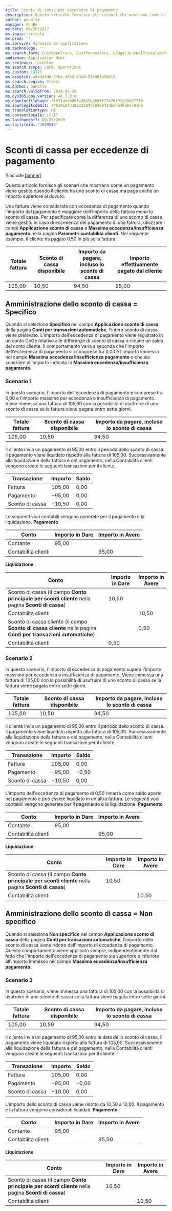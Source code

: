 ```yaml
---
title: Sconti di cassa per eccedenze di pagamento
description: Questo articolo fornisce gli scenari che mostrano come un pagamento viene gestito quando il cliente ha uno sconto di cassa ma paga anche un importo superiore al dovuto.
author: panolte
manager: AnnBe
ms.date: 06/20/2017
ms.topic: article
ms.prod: ''
ms.service: dynamics-ax-applications
ms.technology: ''
ms.search.form: CustOpenTrans, CustParameters, LedgerJournalTransCustPaym, LedgerJournalTransVendPaym, VendOpenTrans, VendParameters
audience: Application User
ms.reviewer: roschlom
ms.search.scope: Core, Operations
ms.custom: 14171
ms.assetid: a94d0fd0-57ba-4054-93c8-519d01d50e19
ms.search.region: Global
ms.author: panolte
ms.search.validFrom: 2016-02-28
ms.dyn365.ops.version: AX 7.0.0
ms.openlocfilehash: 3f0714eab80f43695b2b93f77a70f31c360277f9
ms.sourcegitcommit: 74b10104338222a945684d841d60ab4b8e570168
ms.translationtype: HT
ms.contentlocale: it-IT
ms.lasthandoff: 09/28/2020
ms.locfileid: "3899519"
---
```

# <a name="cash-discounts-for-overpayments"></a>Sconti di cassa per eccedenze di pagamento

[!include [banner](../includes/banner.md)]

Questo articolo fornisce gli scenari che mostrano come un pagamento viene gestito quando il cliente ha uno sconto di cassa ma paga anche un importo superiore al dovuto. 

Una fattura viene considerata con eccedenza di pagamento quando l'importo del pagamento è maggiore dell'importo della fattura meno lo sconto di cassa. Per specificare come la differenza di uno sconto di cassa viene gestito in caso di eccedenza del pagamento di una fattura, utilizzare i campi **Applicazione sconto di cassa** e **Massima eccedenza/insufficienza pagamento** nella pagina **Parametri contabilità clienti**. Nel seguente esempio, il cliente ha pagato 0,50 in più sulla fattura.

| Totale fattura | Sconto di cassa disponibile | Importo da pagare, incluso lo sconto di cassa | Importo effettivamente pagato dal cliente |
|---------------|-------------------------|-----------------------------------------------------|-----------------------------------|
| 105,00        | 10,50                   | 94,50                                               | 95,00                             |

## <a name="cash-discount-administration--specific"></a>Amministrazione dello sconto di cassa = Specifico
Quando si seleziona **Specifico** nel campo **Applicazione sconto di cassa** della pagina **Conti per transazioni automatiche**, l'intero sconto di cassa viene prelevato. L'importo dell'eccedenza di pagamento viene registrato in un conto CoGe relativo alle differenze di sconto di cassa o rimane un saldo del conto cliente. Il comportamento varia a seconda che l'importo dell'eccedenza di pagamento sia compreso tra 0,00 e l'importo immesso nel campo **Massima eccedenza/insufficienza pagamento** o che sia superiore all'importo indicato in **Massima eccedenza/insufficienza pagamento**.

### <a name="scenario-1"></a>Scenario 1

In questo scenario, l'importo dell'eccedenza di pagamento è compreso tra 0,00 e l'importo massimo per eccedenza o insufficienza di pagamento. Viene immessa una fattura di 105,00 con la possibilità di usufruire di uno sconto di cassa se la fattura viene pagata entro sette giorni.

| Totale fattura | Sconto di cassa disponibile | Importo da pagare, incluso lo sconto di cassa |
|---------------|-------------------------|-----------------------------------------------------|
| 105,00        | 10,50                   | 94,50                                               |

Il cliente invia un pagamento di 95,00 entro il periodo dello sconto di cassa. Il pagamento viene liquidato rispetto alla fattura di 105,00. Successivamente alla liquidazione della fattura e del pagamento, nella Contabilità clienti vengono create le seguenti transazioni per il cliente.

| Transazione   | Importo | Saldo |
|---------------|--------|---------|
| Fattura       | 105,00 | 0,00    |
| Pagamento       | -95,00 | 0,00    |
| Sconto di cassa | -10,50 | 0,00    |

Le seguenti voci contabili vengono generate per il pagamento e la liquidazione. **Pagamento**

| Conto             | Importo in Dare | Importo in Avere |
|---------------------|--------------|---------------|
| Contante                | 95,00        |               |
| Contabilità clienti |              | 95,00         |

**Liquidazione**

| Conto                                                                                                          | Importo in Dare | Importo in Avere |
|------------------------------------------------------------------------------------------------------------------|--------------|---------------|
| Sconto di cassa (il campo **Conto principale per sconti cliente** nella pagina **Sconti di cassa**)                 | 10,50        |               |
| Contabilità clienti                                                                                              |              | 10,50         |
| Sconto di cassa cliente (il campo **Sconto di cassa cliente** nella pagina **Conti per transazioni automatiche**) |              | 0,50          |
| Contabilità clienti                                                                                              | 0,50         |               |

### <a name="scenario-2"></a>Scenario 2

In questo scenario, l'importo di eccedenza di pagamento supera l'importo massimo per eccedenza o insufficienza di pagamento. Viene immessa una fattura di 105,00 con la possibilità di usufruire di uno sconto di cassa se la fattura viene pagata entro sette giorni.

| Totale fattura | Sconto di cassa disponibile | Importo da pagare, incluso lo sconto di cassa |
|---------------|-------------------------|-----------------------------------------------------|
| 105,00        | 10,50                   | 94,50                                               |

Il cliente invia un pagamento di 95,00 entro il periodo dello sconto di cassa. Il pagamento viene liquidato rispetto alla fattura di 105,00. Successivamente alla liquidazione della fattura e del pagamento, nella Contabilità clienti vengono create le seguenti transazioni per il cliente.

| Transazione   | Importo | Saldo |
|---------------|--------|---------|
| Fattura       | 105,00 | 0,00    |
| Pagamento       | -95,00 | -0,50   |
| Sconto di cassa | -10,50 | 0,00    |

L'importo dell'eccedenza di pagamento di 0,50 rimarrà come saldo aperto nel pagamento e può essere liquidato in un'altra fattura. Le seguenti voci contabili vengono generate per il pagamento e la liquidazione. **Pagamento**

| Conto             | Importo in Dare | Importo in Avere |
|---------------------|--------------|---------------|
| Contante                | 95,00        |               |
| Contabilità clienti |              | 95,00         |

**Liquidazione**

| Conto                                                                                          | Importo in Dare | Importo in Avere |
|--------------------------------------------------------------------------------------------------|--------------|---------------|
| Sconto di cassa (il campo **Conto principale per sconti cliente** nella pagina **Sconti di cassa**) | 10,50        |               |
| Contabilità clienti                                                                              |              | 10,50         |

## <a name="cash-discount-administration--unspecific"></a>Amministrazione dello sconto di cassa = Non specifico
Quando si seleziona **Non specifico** nel campo **Applicazione sconto di cassa** della pagina **Conti per transazioni automatiche**, l'importo dello sconto di cassa viene ridotto dell'importo di eccedenza di pagamento. Questo comportamento viene applicato sempre, indipendentemente dal fatto che l'importo dell'eccedenza di pagamento sia superiore o inferiore all'importo immesso nel campo **Massima eccedenza/insufficienza pagamento**.

### <a name="scenario-3"></a>Scenario 3

In questo scenario, viene immessa una fattura di 105,00 con la possibilità di usufruire di uno sconto di cassa se la fattura viene pagata entro sette giorni.

| Totale fattura | Sconto di cassa disponibile | Importo da pagare, incluso lo sconto di cassa |
|---------------|-------------------------|-----------------------------------------------------|
| 105,00        | 10,50                   | 94,50                                               |

Il cliente invia un pagamento di 95,00 entro la data dello sconto di cassa. Il pagamento viene liquidato rispetto alla fattura di 105,00. Successivamente alla liquidazione della fattura e del pagamento, nella Contabilità clienti vengono create le seguenti transazioni per il cliente.

| Transazione   | Importo | Saldo |
|---------------|--------|---------|
| Fattura       | 105,00 | 0,00    |
| Pagamento       | -95,00 | -0,00   |
| Sconto di cassa | -10.00 | 0,00    |

L'importo dello sconto di cassa viene ridotto da 10,50 a 10,00. Il pagamento e la fattura vengono considerati liquidati. **Pagamento**

| Conto             | Importo in Dare | Importo in Avere |
|---------------------|--------------|---------------|
| Contante                | 95,00        |               |
| Contabilità clienti |              | 95,00         |

**Liquidazione**

| Conto                                                                                          | Importo in Dare | Importo in Avere |
|--------------------------------------------------------------------------------------------------|--------------|---------------|
| Sconto di cassa (il campo **Conto principale per sconti cliente** nella pagina **Sconti di cassa**) | 10,50        |               |
| Contabilità clienti                                                                              |              | 10,50         |





